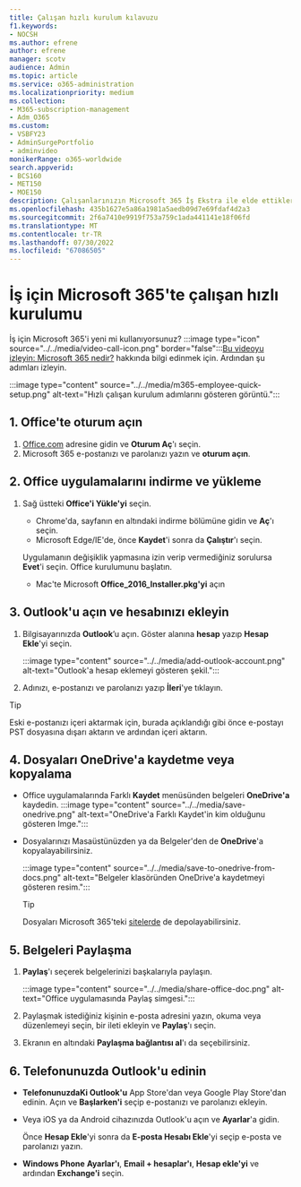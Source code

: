 ```yaml
---
title: Çalışan hızlı kurulum kılavuzu
f1.keywords:
- NOCSH
ms.author: efrene
author: efrene
manager: scotv
audience: Admin
ms.topic: article
ms.service: o365-administration
ms.localizationpriority: medium
ms.collection:
- M365-subscription-management
- Adm_O365
ms.custom:
- VSBFY23
- AdminSurgePortfolio
- adminvideo
monikerRange: o365-worldwide
search.appverid:
- BCS160
- MET150
- MOE150
description: Çalışanlarınızın Microsoft 365 İş Ekstra ile elde ettikleri Office uygulamalarını ayarlamayı öğrenmesine yardımcı olun.
ms.openlocfilehash: 435b1627e5a86a1981a5aedb09d7e69fdaf4d2a3
ms.sourcegitcommit: 2f6a7410e9919f753a759c1ada441141e18f06fd
ms.translationtype: MT
ms.contentlocale: tr-TR
ms.lasthandoff: 07/30/2022
ms.locfileid: "67086505"
---
```

# <a name="employee-quick-setup-in-microsoft-365-for-business"></a>İş için Microsoft 365'te çalışan hızlı kurulumu

İş için Microsoft 365'i yeni mi kullanıyorsunuz? :::image type="icon" source="../../media/video-call-icon.png" border="false":::[Bu videoyu izleyin: Microsoft 365 nedir?](../admin-overview/what-is-microsoft-365.md) hakkında bilgi edinmek için. Ardından şu adımları izleyin.

:::image type="content" source="../../media/m365-employee-quick-setup.png" alt-text="Hızlı çalışan kurulum adımlarını gösteren görüntü.":::

## <a name="1-sign-in-to-office"></a>1. Office'te oturum açın

1. [Office.com](https://office.com) adresine gidin ve **Oturum Aç**'ı seçin.
1. Microsoft 365 e-postanızı ve parolanızı yazın ve **oturum açın**.

## <a name="2-download-and-install-office-apps"></a>2. Office uygulamalarını indirme ve yükleme

1. Sağ üstteki **Office'i Yükle'yi** seçin.
    - Chrome'da, sayfanın en altındaki indirme bölümüne gidin ve **Aç**'ı seçin.
    - Microsoft Edge/IE'de, önce **Kaydet**'i sonra da **Çalıştır**'ı seçin.
    
    Uygulamanın değişiklik yapmasına izin verip vermediğiniz sorulursa **Evet**'i seçin. Office kurulumunu başlatın.
    - Mac'te Microsoft **Office_2016_Installer.pkg'yi** açın

## <a name="3-open-outlook-and-add-your-account"></a>3. Outlook'u açın ve hesabınızı ekleyin

1. Bilgisayarınızda **Outlook**’u açın. Göster alanına **hesap** yazıp **Hesap Ekle**'yi seçin.

    :::image type="content" source="../../media/add-outlook-account.png" alt-text="Outlook'a hesap eklemeyi gösteren şekil.":::



1. Adınızı, e-postanızı ve parolanızı yazıp **İleri**'ye tıklayın.

> [!TIP]
> Eski e-postanızı içeri aktarmak için, burada açıklandığı gibi önce e-postayı PST dosyasına dışarı aktarın ve ardından içeri aktarın.

## <a name="4-save-or-copy-files-to-onedrive"></a>4. Dosyaları OneDrive'a kaydetme veya kopyalama

- Office uygulamalarında Farklı **Kaydet** menüsünden belgeleri **OneDrive'a** kaydedin.
    :::image type="content" source="../../media/save-onedrive.png" alt-text="OneDrive'a Farklı Kaydet'in kim olduğunu gösteren Imge.":::

- Dosyalarınızı Masaüstünüzden ya da Belgeler'den de **OneDrive**'a kopyalayabilirsiniz.

    :::image type="content" source="../../media/save-to-onedrive-from-docs.png" alt-text="Belgeler klasöründen OneDrive'a kaydetmeyi gösteren resim.":::

    > [!TIP]
    > Dosyaları Microsoft 365'teki [sitelerde](https://support.microsoft.com/office/d18d21a0-1f9f-4f6c-ac45-d52afa0a4a2e) de depolayabilirsiniz.

## <a name="5-share-documents"></a>5. Belgeleri Paylaşma

1. **Paylaş**'ı seçerek belgelerinizi başkalarıyla paylaşın.

    :::image type="content" source="../../media/share-office-doc.png" alt-text="Office uygulamasında Paylaş simgesi.":::

1. Paylaşmak istediğiniz kişinin e-posta adresini yazın, okuma veya düzenlemeyi seçin, bir ileti ekleyin ve **Paylaş**'ı seçin.
1. Ekranın en altındaki **Paylaşma bağlantısı al**'ı da seçebilirsiniz.

## <a name="6-get-outlook-on-your-phone"></a>6. Telefonunuzda Outlook'u edinin

- **TelefonunuzdaKi Outlook'u** App Store'dan veya Google Play Store'dan edinin. Açın ve **Başlarken'i** seçip e-postanızı ve parolanızı ekleyin.
- Veya iOS ya da Android cihazınızda Outlook'u açın ve **Ayarlar**'a gidin.

    Önce **Hesap Ekle**'yi sonra da **E-posta Hesabı Ekle**'yi seçip e-posta ve parolanızı yazın.
- **Windows Phone** **Ayarlar'ı**, **Email + hesaplar'ı**, **Hesap ekle'yi** ve ardından **Exchange'i** seçin.